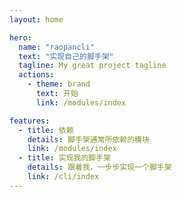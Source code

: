 ```yaml
---
layout: home

hero:
  name: "raopancli"
  text: "实现自己的脚手架"
  tagline: My great project tagline
  actions:
    - theme: brand
      text: 开始
      link: /modules/index

features:
  - title: 依赖
    details: 脚手架通常所依赖的模块
    link: /modules/index
  - title: 实现我的脚手架
    details: 跟着我，一步步实现一个脚手架
    link: /cli/index
---
```

